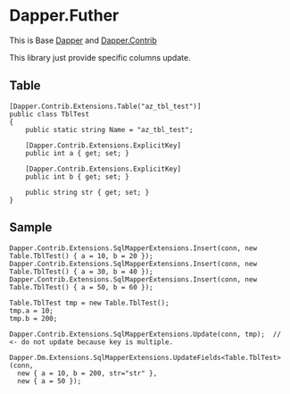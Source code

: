# Dapper.Futher

This is Base [Dapper](https://github.com/StackExchange/Dapper) and [Dapper.Contrib](https://github.com/StackExchange/Dapper/tree/master/Dapper.Contrib)

This library just provide specific columns update.

## Table 
```
[Dapper.Contrib.Extensions.Table("az_tbl_test")]
public class TblTest
{
	public static string Name = "az_tbl_test";

	[Dapper.Contrib.Extensions.ExplicitKey]
	public int a { get; set; }

	[Dapper.Contrib.Extensions.ExplicitKey]
	public int b { get; set; }

	public string str { get; set; }
}
```  

## Sample

```
Dapper.Contrib.Extensions.SqlMapperExtensions.Insert(conn, new Table.TblTest() { a = 10, b = 20 });
Dapper.Contrib.Extensions.SqlMapperExtensions.Insert(conn, new Table.TblTest() { a = 30, b = 40 });
Dapper.Contrib.Extensions.SqlMapperExtensions.Insert(conn, new Table.TblTest() { a = 50, b = 60 });

Table.TblTest tmp = new Table.TblTest();
tmp.a = 10;
tmp.b = 200;

Dapper.Contrib.Extensions.SqlMapperExtensions.Update(conn, tmp);  // <- do not update because key is multiple.

Dapper.Dm.Extensions.SqlMapperExtensions.UpdateFields<Table.TblTest>(conn, 
  new { a = 10, b = 200, str="str" }, 
  new { a = 50 });
```
